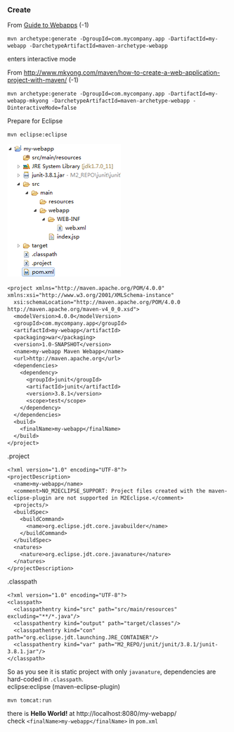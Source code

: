 
### Create

From [Guide to Webapps](http://maven.apache.org/guides/mini/guide-webapp.html) (-1)

	mvn archetype:generate -DgroupId=com.mycompany.app -DartifactId=my-webapp -DarchetypeArtifactId=maven-archetype-webapp
	
enters interactive mode

From <http://www.mkyong.com/maven/how-to-create-a-web-application-project-with-maven/> (-1)

	mvn archetype:generate -DgroupId=com.mycompany.app -DartifactId=my-webapp-mkyong -DarchetypeArtifactId=maven-archetype-webapp -DinteractiveMode=false
	
Prepare for Eclipse
	
	mvn eclipse:eclipse
	
![](create-my-webapp-2.PNG)	

	<project xmlns="http://maven.apache.org/POM/4.0.0" xmlns:xsi="http://www.w3.org/2001/XMLSchema-instance"
	  xsi:schemaLocation="http://maven.apache.org/POM/4.0.0 http://maven.apache.org/maven-v4_0_0.xsd">
	  <modelVersion>4.0.0</modelVersion>
	  <groupId>com.mycompany.app</groupId>
	  <artifactId>my-webapp</artifactId>
	  <packaging>war</packaging>
	  <version>1.0-SNAPSHOT</version>
	  <name>my-webapp Maven Webapp</name>
	  <url>http://maven.apache.org</url>
	  <dependencies>
	    <dependency>
	      <groupId>junit</groupId>
	      <artifactId>junit</artifactId>
	      <version>3.8.1</version>
	      <scope>test</scope>
	    </dependency>
	  </dependencies>
	  <build>
	    <finalName>my-webapp</finalName>
	  </build>
	</project>

.project

	<?xml version="1.0" encoding="UTF-8"?>
	<projectDescription>
	  <name>my-webapp</name>
	  <comment>NO_M2ECLIPSE_SUPPORT: Project files created with the maven-eclipse-plugin are not supported in M2Eclipse.</comment>
	  <projects/>
	  <buildSpec>
	    <buildCommand>
	      <name>org.eclipse.jdt.core.javabuilder</name>
	    </buildCommand>
	  </buildSpec>
	  <natures>
	    <nature>org.eclipse.jdt.core.javanature</nature>
	  </natures>
	</projectDescription>

.classpath

	<?xml version="1.0" encoding="UTF-8"?>
	<classpath>
	  <classpathentry kind="src" path="src/main/resources" excluding="**/*.java"/>
	  <classpathentry kind="output" path="target/classes"/>
	  <classpathentry kind="con" path="org.eclipse.jdt.launching.JRE_CONTAINER"/>
	  <classpathentry kind="var" path="M2_REPO/junit/junit/3.8.1/junit-3.8.1.jar"/>
	</classpath>	
	
So as you see it is static project with only `javanature`, dependencies are hard-coded in `.classpath`.  
eclipse:eclipse (maven-eclipse-plugin)	

	mvn tomcat:run

there is **Hello World!** at http://localhost:8080/my-webapp/  
check `<finalName>my-webapp</finalName>` in `pom.xml`  
